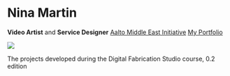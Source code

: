 Nina Martin
==========
**Video Artist** and __Service Designer__
[Aalto Middle East Initiative](http://MiddleEastInitiative.blogspot.com)
[My Portfolio](http://cargocollective.com/Manzanita)

<img src="https://raw.github.com/DigitalFabricationStudio/Project_03/master/Nina.Martin/Ninasaur.jpg">

The projects developed during the Digital Fabrication Studio course, 0.2 edition
